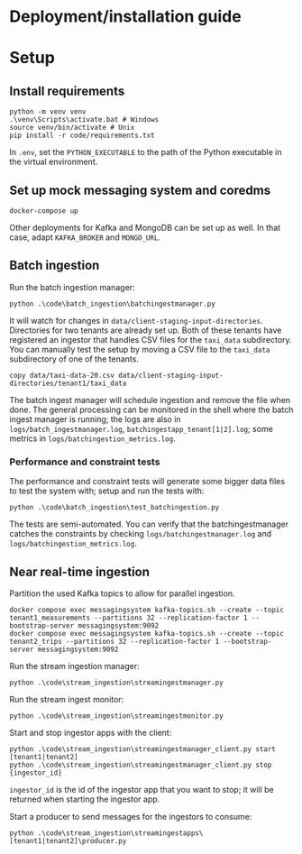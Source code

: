 # Deployment/installation guide

# Setup

## Install requirements

````shell
python -m venv venv
.\venv\Scripts\activate.bat # Windows
source venv/bin/activate # Unix
pip install -r code/requirements.txt
````

In `.env`, set the `PYTHON_EXECUTABLE` to the path of the Python executable in the virtual environment.

## Set up mock messaging system and coredms

````shell
docker-compose up
````

Other deployments for Kafka and MongoDB can be set up as well. In that case, adapt `KAFKA_BROKER` and `MONGO_URL`.

## Batch ingestion

Run the batch ingestion manager:

````shell
python .\code\batch_ingestion\batchingestmanager.py
````

It will watch for changes in `data/client-staging-input-directories`. Directories for two tenants are already set up.
Both of these tenants have registered an ingestor that handles CSV files for the `taxi_data` subdirectory. You can
manually test the setup by moving a CSV file to the `taxi_data` subdirectory of one of the tenants.

````shell
copy data/taxi-data-20.csv data/client-staging-input-directories/tenant1/taxi_data 
````

The batch ingest manager will schedule ingestion and remove the file when done. The general processing can be monitored
in the shell where the batch ingest manager is running; the logs are also in `logs/batch_ingestmanager.log`,
`batchingestapp_tenant[1|2].log`; some metrics in `logs/batchingestion_metrics.log`.

### Performance and constraint tests

The performance and constraint tests will generate some bigger data files to test the system with; setup and run the
tests with:

````shell
python .\code\batch_ingestion\test_batchingestion.py
````

The tests are semi-automated. You can verify that the batchingestmanager catches the constraints by
checking `logs/batchingestmanager.log` and `logs/batchingestion_metrics.log`.

## Near real-time ingestion

Partition the used Kafka topics to allow for parallel ingestion.

````shell
docker compose exec messagingsystem kafka-topics.sh --create --topic tenant1_measurements --partitions 32 --replication-factor 1 --bootstrap-server messagingsystem:9092
docker compose exec messagingsystem kafka-topics.sh --create --topic tenant2_trips --partitions 32 --replication-factor 1 --bootstrap-server messagingsystem:9092
````

Run the stream ingestion manager:

````shell
python .\code\stream_ingestion\streamingestmanager.py
````

Run the stream ingest monitor:

````shell
python .\code\stream_ingestion\streamingestmonitor.py
````

Start and stop ingestor apps with the client:

````shell
python .\code\stream_ingestion\streamingestmanager_client.py start [tenant1|tenant2]
python .\code\stream_ingestion\streamingestmanager_client.py stop {ingestor_id}
`````

`ingestor_id` is the id of the ingestor app that you want to stop; it will be
returned when starting the ingestor app.

Start a producer to send messages for the ingestors to consume:

````shell
python .\code\stream_ingestion\streamingestapps\[tenant1|tenant2]\producer.py
````
